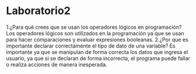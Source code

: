 # Laboratorio2

1.¿Para qué crees que se usan los operadores lógicos en programación?
Los operadores lógicos son utilizados en la programación ya que se usan para hacer comparaciones y evaluar expresiones booleanas.
2.¿Por que es importante declarar correctamente el tipo de dato de una variable?
Es importante ya que se manipulan de forma correcta los datos que ingresa el usuario, ya que si se declaran de forma incorrecta, el programa puede fallar o realiza acciones de manera inesperada.